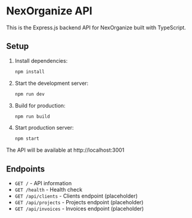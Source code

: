 # NexOrganize API

This is the Express.js backend API for NexOrganize built with TypeScript.

## Setup

1. Install dependencies:
   ```bash
   npm install
   ```

2. Start the development server:
   ```bash
   npm run dev
   ```

3. Build for production:
   ```bash
   npm run build
   ```

4. Start production server:
   ```bash
   npm start
   ```

The API will be available at http://localhost:3001

## Endpoints

- `GET /` - API information
- `GET /health` - Health check
- `GET /api/clients` - Clients endpoint (placeholder)
- `GET /api/projects` - Projects endpoint (placeholder)
- `GET /api/invoices` - Invoices endpoint (placeholder)
